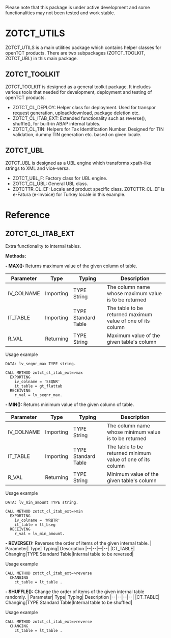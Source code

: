 Please note that this package is under active development and some functionalities may not been tested and work stable.

# ZOTCT_UTILS
ZOTCT_UTILS is a main utilities package which contains helper classes for openTCT products. There are two subpackages (ZOTCT_TOOLKIT, ZOTCT_UBL) in this main package.

## ZOTCT_TOOLKIT
ZOTCT_TOOLKIT is designed as a general toolkit package. It includes various tools that needed for development, deployment and testing of openTCT products.

 - ZOTCT_CL_DEPLOY: Helper class for deployment. Used for transpor request generation, upload/download, package deletion etc.
 - ZOTCT_CL_ITAB_EXT: Extended functionality such as reverse(), shuffle(), for built-in ABAP internal tables. 
 - ZOTCT_CL_TIN: Helpers for Tax Identification Number. Designed for TIN validation, dummy TIN generation etc. based on given locale.

## ZOTCT_UBL
ZOTCT_UBL is designed as a UBL engine which transforms xpath-like strings to XML and vice-versa.

 - ZOTCT_UBL_F: Factory class for UBL engine.
 - ZOTCT_CL_UBL: General UBL class.
 - ZOTCTTR_CL_EF: Locale and product specific class. ZOTCTTR_CL_EF is e-Fatura (e-Invoice) for Turkey locale in this example.

# Reference

## ZOTCT_CL_ITAB_EXT
Extra functionality to internal tables.

**Methods:**

 **- MAX():** Returns maximum value of the given column of table.
 
| Parameter| Type| Typing| Description
|--|--|--|--|
|IV_COLNAME| Importing |TYPE String|The column name whose maximum value is to be returned|
|IT_TABLE|Importing|TYPE Standard Table|The table to be returned maximum value of one of its column|
|R_VAL|Returning|TYPE String|Maximum value of the given table's column|

Usage example

    DATA: lv_seqnr_max TYPE string.
    
    CALL METHOD zotct_cl_itab_ext=>max  
      EXPORTING  
        iv_colname = 'SEQNR'  
        it_table = gt_flattab  
      RECEIVING  
        r_val = lv_seqnr_max.

 **- MIN():** Returns minimum value of the given column of table.
 
| Parameter| Type| Typing| Description
|--|--|--|--|
|IV_COLNAME| Importing |TYPE String|The column name whose minimum value is to be returned|
|IT_TABLE|Importing|TYPE Standard Table|The table to be returned minimum value of one of its column|
|R_VAL|Returning|TYPE String|Minimum value of the given table's column|

Usage example

    DATA: lv_min_amount TYPE string.
    
    CALL METHOD zotct_cl_itab_ext=>min  
      EXPORTING  
        iv_colname = 'WRBTR'  
        it_table = lt_bseg  
      RECEIVING  
        r_val = lv_min_amount.

 **- REVERSE():** Reverses the order of items of the given internal table.
| Parameter| Type| Typing| Description
|--|--|--|--|
|CT_TABLE| Changing|TYPE Standard Table|Internal table to be reversed|

Usage example

    CALL METHOD zotct_cl_itab_ext=>reverse
      CHANGING
        ct_table = lt_table .

 **- SHUFFLE():** Change the order of items of the given internal table randomly.
| Parameter| Type| Typing| Description
|--|--|--|--|
|CT_TABLE| Changing|TYPE Standard Table|Internal table to be shuffled|

Usage example

    CALL METHOD zotct_cl_itab_ext=>reverse
      CHANGING
        ct_table = lt_table .
